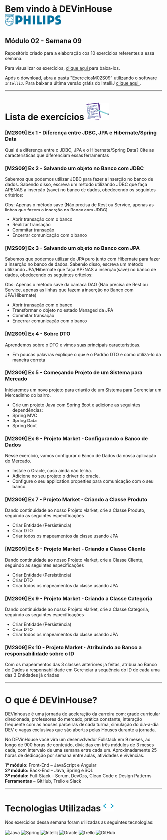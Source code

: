 # Bem vindo à DEVinHouse <img width="180px" alt="Philips" src="ExerciciosM02S09/images/logo-phil.png"/>
## Módulo 02 - Semana 09

Repositório criado para a elaboração dos 10 exercícios referentes a essa semana. <br>

Para visualizar os exercícios, <a href="https://github.com/GeorgeEnriqueBravo/DEVinHouse-Modulo02-Semana09/archive/refs/heads/main.zip" target="_blank">
    clique aqui
</a>
para baixa-los. <br>

Após o download, abra a pasta "ExerciciosM02S09" utilizando o software `IntelliJ`. Para baixar a última versão grátis do IntelliJ 
<a href="https://www.jetbrains.com/idea/download/download-thanks.html?platform=windows&code=IIC" target="_blank">
    clique aqui
</a>.
  
---

# Lista de exercícios <img width="75px" alt="Philips" src="ExerciciosM02S09/images/lista.png"/>
### [M2S09] Ex 1 - Diferença entre JDBC, JPA e Hibernate/Spring Data

Qual é a diferença entre o JDBC, JPA e o Hibernate/Spring Data? Cite as características que diferenciam essas ferramentas

### [M2S09] Ex 2 - Salvando um objeto no Banco com JDBC

Sabemos que podemos utilizar JDBC para fazer a inserção no banco de dados. Sabendo disso, escreva um método utilizando JDBC que faça APENAS a inserção (save) no banco de dados, obedecendo os seguintes critérios:

Obs: Apenas o método save (Não precisa de Rest ou Service, apenas as linhas que fazem a inserção no Banco com JDBC)

- Abrir transação com o banco
- Realizar transação
- Commitar transação
- Encerrar comunicação com o banco

### [M2S09] Ex 3 - Salvando um objeto no Banco com JPA

Sabemos que podemos utilizar de JPA puro junto com Hibernate para fazer a inserção no banco de dados. Sabendo disso, escreva um método utilizando JPA/Hibernate que faça APENAS a inserção(save) no banco de dados, obedecendo os seguintes critérios:

Obs: Apenas o método save da camada DAO (Não precisa de Rest ou Service, apenas as linhas que fazem a inserção no Banco com JPA/Hibernate)

- Abrir transação com o banco
- Transformar o objeto no estado Managed da JPA
- Commitar transação
- Encerrar comunicação com o banco

### [M2S09] Ex 4 - Sobre DTO

Aprendemos sobre o DTO e vimos suas principais características.

- Em poucas palavras explique o que é o Padrão DTO e como utilizá-lo da maneira correta

### [M2S09] Ex 5 - Começando Projeto de um Sistema para Mercado

Iniciaremos um novo projeto para criação de um Sistema para Gerenciar um Mercadinho do bairro.

- Crie um projeto Java com Spring Boot e adicione as seguintes dependências:
- Spring MVC
- Spring Data
- Spring Boot

### [M2S09] Ex 6 - Projeto Market - Configurando o Banco de Dados

Nesse exercício, vamos configurar o Banco de Dados da nossa aplicação do Mercado.

- Instale o Oracle, caso ainda não tenha.
- Adicione no seu projeto o driver do oracle.
- Configure o seu application.properties para comunicação com o seu banco.

### [M2S09] Ex 7 - Projeto Market - Criando a Classe Produto

Dando continuidade ao nosso Projeto Market, crie a Classe Produto, seguindo as seguintes especificações:

- Criar Entidade (Persistência)
- Criar DTO
- Criar todos os mapeamentos da classe usando JPA

### [M2S09] Ex 8 - Projeto Market - Criando a Classe Cliente

Dando continuidade ao nosso Projeto Market, crie a Classe Cliente, seguindo as seguintes especificações:

- Criar Entidade (Persistência)
- Criar DTO
- Criar todos os mapeamentos da classe usando JPA

### [M2S09] Ex 9 - Projeto Market - Criando a Classe Categoria

Dando continuidade ao nosso Projeto Market, crie a Classe Categoria, seguindo as seguintes especificações:

- Criar Entidade (Persistência)
- Criar DTO
- Criar todos os mapeamentos da classe usando JPA

### [M2S09] Ex 10 - Projeto Market - Atribuindo ao Banco a responsabilidade sobre o ID

Com os mapeamentos das 3 classes anteriores já feitas, atribua ao Banco de Dados a responsabilidade em Gerenciar a sequência do ID de cada uma das 3 Entidades já criadas

---

# O que é DEVinHouse?
DEVinhouse é uma jornada de aceleração da carreira com: grade curricular direcionada, professores do mercado, prática constante, interação frequente com as houses parceiras de cada turma, simulação do dia-a-dia DEV e vagas exclusivas que são abertas pelas Houses durante a jornada.

No DEVinHouse você vira um desenvolvedor Fullstack em 9 meses, ao longo de 900 horas de conteúdo, divididas em três módulos de 3 meses cada, com intervalo de uma semana entre cada um. Aproximadamente 25 horas de dedicação por semana entre aulas, atividades e vivências.

__1º módulo:__ Front-End – JavaScript e Angular <br/>
__2º módulo:__ Back-End – Java, Spring e SQL <br/>
__3º módulo:__ Full-Stack – Scrum, DevOps, Clean Code e Design Patterns <br/>
__Ferramentas__ – GitHub, Trello e Slack

---

# Tecnologias Utilizadas <img width="35px" alt="🌐" src="ExerciciosM02S09/images/tag.gif"/>
Nos exercícios dessa semana foram utilizadas as seguintes tecnologias:
<div style="display: inline_block">
    <img align="center" alt="Java" src="https://img.shields.io/badge/Java-ED8B00?style=for-the-badge&logo=openjdk&logoColor=white"/>
    <img align="center" alt="Spring" src="https://img.shields.io/badge/Spring-6DB33F?style=for-the-badge&logo=spring&logoColor=white"/>
    <img align="center" alt="Intellij" src="https://img.shields.io/badge/IntelliJ_IDEA-000000.svg?style=for-the-badge&logo=intellij-idea&logoColor=white"/>
    <img align="center" alt="Oracle" src="https://img.shields.io/badge/Oracle-F80000?style=for-the-badge&logo=oracle&logoColor=black"/>
    <img align="center" alt="Trello" src="https://img.shields.io/badge/Trello-0052CC?style=for-the-badge&logo=trello&logoColor=white"/>
    <img align="center" alt="GitHub" src="https://img.shields.io/badge/GitHub-100000?style=for-the-badge&logo=github&logoColor=white"/>
</div>

